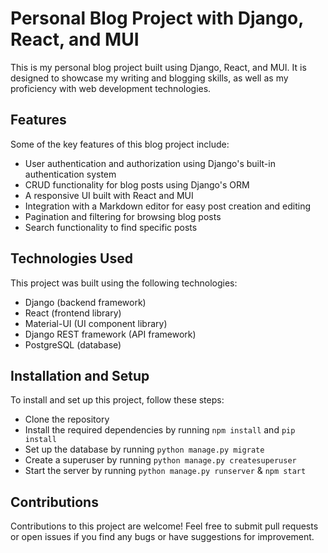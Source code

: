 # Personal Blog Project with Django, React, and MUI

This is my personal blog project built using Django, React, and MUI. It is designed to showcase my writing and blogging skills, as well as my proficiency with web development technologies.

## Features
Some of the key features of this blog project include:
- User authentication and authorization using Django's built-in authentication system
- CRUD functionality for blog posts using Django's ORM
- A responsive UI built with React and MUI
- Integration with a Markdown editor for easy post creation and editing
- Pagination and filtering for browsing blog posts
- Search functionality to find specific posts

## Technologies Used

This project was built using the following technologies:

- Django (backend framework)
- React (frontend library)
- Material-UI (UI component library)
- Django REST framework (API framework)
- PostgreSQL (database)

## Installation and Setup

To install and set up this project, follow these steps:

- Clone the repository
- Install the required dependencies by running `npm install` and `pip install`
- Set up the database by running `python manage.py migrate`
- Create a superuser by running `python manage.py createsuperuser`
- Start the server by running `python manage.py runserver` & `npm start`


## Contributions

Contributions to this project are welcome! Feel free to submit pull requests or open issues if you find any bugs or have suggestions for improvement.
